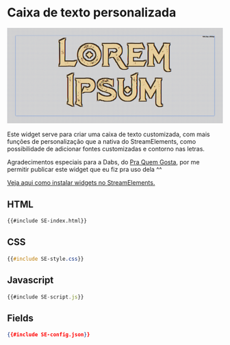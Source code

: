 # Caixa de texto personalizada

![Prévia do widget](preview.png)

Este widget serve para criar uma caixa de texto customizada, com mais funções de personalização que a nativa do StreamElements, como possibilidade de adicionar fontes customizadas e contorno nas letras.

Agradecimentos especiais para a Dabs, do [Pra Quem Gosta](https://www.youtube.com/c/PraQuemGosta), por me permitir publicar este widget que eu fiz pra uso dela ^^

[Veja aqui como instalar widgets no StreamElements.](../instrucoes/main.md)

## HTML
```html
{{#include SE-index.html}}
```

## CSS
```css
{{#include SE-style.css}}
```

## Javascript
```javascript
{{#include SE-script.js}}
```

## Fields
```json
{{#include SE-config.json}}
```